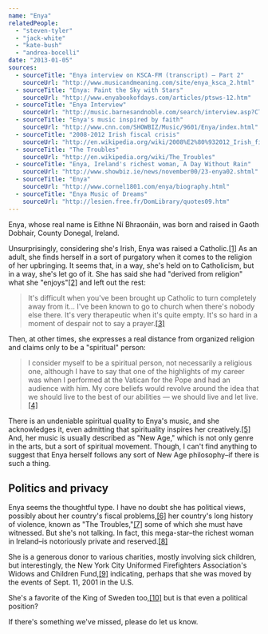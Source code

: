 ```yaml
---
name: "Enya"
relatedPeople:
  - "steven-tyler"
  - "jack-white"
  - "kate-bush"
  - "andrea-bocelli"
date: "2013-01-05"
sources:
  - sourceTitle: "Enya interview on KSCA-FM (transcript) – Part 2"
    sourceUrl: "http://www.musicandmeaning.com/site/enya_ksca_2.html"
  - sourceTitle: "Enya: Paint the Sky with Stars"
    sourceUrl: "http://www.enyabookofdays.com/articles/ptsws-12.htm"
  - sourceTitle: "Enya Interview"
    sourceUrl: "http://music.barnesandnoble.com/search/interview.asp?CTR=68231"
  - sourceTitle: "Enya's music inspired by faith"
    sourceUrl: "http://www.cnn.com/SHOWBIZ/Music/9601/Enya/index.html"
  - sourceTitle: "2008-2012 Irish fiscal crisis"
    sourceUrl: "http://en.wikipedia.org/wiki/2008%E2%80%932012_Irish_financial_crisis"
  - sourceTitle: "The Troubles"
    sourceUrl: "http://en.wikipedia.org/wiki/The_Troubles"
  - sourceTitle: "Enya, Ireland's richest woman, A Day Without Rain"
    sourceUrl: "http://www.showbiz.ie/news/november00/23-enya02.shtml"
  - sourceTitle: "Enya"
    sourceUrl: "http://www.cornel1801.com/enya/biography.html"
  - sourceTitle: "Enya Music of Dreams"
    sourceUrl: "http://lesien.free.fr/DomLibrary/quotes09.htm"
---
```


Enya, whose real name is Eithne Ní Bhraonáin, was born and raised in Gaoth Dobhair, County Donegal, Ireland.

Unsurprisingly, considering she's Irish, Enya was raised a Catholic.<a class="source-citation" href="#http://www.musicandmeaning.com/site/enya_ksca_2.html" title="Enya interview on KSCA-FM (transcript) – Part 2">[1]</a> As an adult, she finds herself in a sort of purgatory when it comes to the religion of her upbringing. It seems that, in a way, she's held on to Catholicism, but in a way, she's let go of it. She has said she had "derived from religion" what she "enjoys"<a class="source-citation" href="#http://www.musicandmeaning.com/site/enya_ksca_2.html" title="Enya interview on KSCA-FM (transcript) – Part 2">[2]</a> and left out the rest:

>It's difficult when you've been brought up Catholic to turn completely away from it… I've been known to go to church when there's nobody else there. It's very therapeutic when it's quite empty. It's so hard in a moment of despair not to say a prayer.<a class="source-citation" href="#http://www.enyabookofdays.com/articles/ptsws-12.htm" title="Enya: Paint the Sky with Stars">[3]</a>

Then, at other times, she expresses a real distance from organized religion and claims only to be a "spiritual" person:

>I consider myself to be a spiritual person, not necessarily a religious one, although I have to say that one of the highlights of my career was when I performed at the Vatican for the Pope and had an audience with him. My core beliefs would revolve around the idea that we should live to the best of our abilities — we should live and let live.<a class="source-citation" href="#http://music.barnesandnoble.com/search/interview.asp?CTR=68231" title="Enya Interview">[4]</a>

There is an undeniable spiritual quality to Enya's music, and she acknowledges it, even admitting that spirituality inspires her creatively.<a class="source-citation" href="#http://www.cnn.com/SHOWBIZ/Music/9601/Enya/index.html" title="Enya&apos;s music inspired by faith">[5]</a> And, her music is usually described as "New Age," which is not only genre in the arts, but a sort of spiritual movement. Though, I can't find anything to suggest that Enya herself follows any sort of New Age philosophy–if there is such a thing.


## Politics and privacy

Enya seems the thoughtful type. I have no doubt she has political views, possibly about her country's fiscal problems,<a class="source-citation" href="#http://en.wikipedia.org/wiki/2008%E2%80%932012_Irish_financial_crisis" title="2008-2012 Irish fiscal crisis">[6]</a> her country's long history of violence, known as "The Troubles,"<a class="source-citation" href="#http://en.wikipedia.org/wiki/The_Troubles" title="The Troubles">[7]</a> some of which she must have witnessed. But she's not talking. In fact, this mega-star–the richest woman in Ireland–is notoriously private and reserved.<a class="source-citation" href="#http://www.showbiz.ie/news/november00/23-enya02.shtml" title="Enya, Ireland&apos;s richest woman, A Day Without Rain">[8]</a>

She is a generous donor to various charities, mostly involving sick children, but interestingly, the New York City Uniformed Firefighters Association's Widows and Children Fund,<a class="source-citation" href="#http://www.cornel1801.com/enya/biography.html" title="Enya">[9]</a> indicating, perhaps that she was moved by the events of Sept. 11, 2001 in the U.S.

She's a favorite of the King of Sweden too,<a class="source-citation" href="#http://lesien.free.fr/DomLibrary/quotes09.htm" title="Enya Music of Dreams">[10]</a> but is that even a political position?

If there's something we've missed, please do let us know.